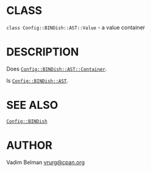 CLASS
=====

`class Config::BINDish::AST::Value` - a value container

DESCRIPTION
===========

Does [`Config::BINDish::AST::Container`](https://github.com/vrurg/raku-Config-BINDish/blob/v0.0.5/docs/md/Config/BINDish/AST/Container.md).

Is [`Config::BINDish::AST`](https://github.com/vrurg/raku-Config-BINDish/blob/v0.0.5/docs/md/Config/BINDish/AST.md).

SEE ALSO
========

[`Config::BINDish`](https://github.com/vrurg/raku-Config-BINDish/blob/v0.0.5/docs/md/Config/BINDish.md)

AUTHOR
======

Vadim Belman <vrurg@cpan.org>


